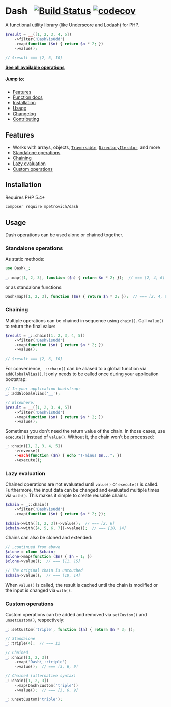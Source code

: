 Dash &nbsp; [![Build Status](https://travis-ci.org/mpetrovich/Dash.svg?branch=master)](https://travis-ci.org/mpetrovich/Dash) [![codecov](https://codecov.io/gh/mpetrovich/Dash/branch/master/graph/badge.svg)](https://codecov.io/gh/mpetrovich/Dash)
===
A functional utility library (like Underscore and Lodash) for PHP.

```php
$result = __([1, 2, 3, 4, 5])
	->filter('Dash\isOdd')
	->map(function ($n) { return $n * 2; })
	->value();

// $result === [2, 6, 10]
```

[**See all available operations**](DOCS.md)

##### Jump to:
- [Features](#features)
- [Function docs](DOCS.md)
- [Installation](#installation)
- [Usage](#usage)
- [Changelog](CHANGELOG.md)
- [Contributing](CONTRIBUTING.md)


Features
---
- Works with arrays, objects, [`Traversable`](http://php.net/manual/en/class.traversable.php), [`DirectoryIterator`](http://php.net/manual/en/class.directoryiterator.php), and more
- [Standalone operations](#standalone-operations)
- [Chaining](#chaining)
- [Lazy evaluation](#lazy-evaluation)
- [Custom operations](#custom-operations)


Installation
---
Requires PHP 5.4+
```sh
composer require mpetrovich/dash
```


Usage
---
Dash operations can be used alone or chained together.


### Standalone operations
As static methods:

```php
use Dash\_;

_::map([1, 2, 3], function ($n) { return $n * 2; });  // === [2, 4, 6]
```

or as standalone functions:

```php
Dash\map([1, 2, 3], function ($n) { return $n * 2; });  // === [2, 4, 6]
```


### Chaining
Multiple operations can be chained in sequence using `chain()`. Call `value()` to return the final value:

```php
$result = _::chain([1, 2, 3, 4, 5])
	->filter('Dash\isOdd')
	->map(function ($n) { return $n * 2; })
	->value();

// $result === [2, 6, 10]
```

For convenience, `_::chain()` can be aliased to a global function via `addGlobalAlias()`. It only needs to be called once during your application bootstrap:

```php
// In your application bootstrap:
_::addGlobalAlias('__');

// Elsewhere:
$result = __([1, 2, 3, 4, 5])
	->filter('Dash\isOdd')
	->map(function ($n) { return $n * 2; })
	->value();
```

Sometimes you don't need the return value of the chain. In those cases, use `execute()` instead of `value()`. Without it, the chain won't be processed:

```php
_::chain([1, 2, 3, 4, 5])
	->reverse()
	->each(function ($n) { echo "T-minus $n..."; })
	->execute();
```


### Lazy evaluation
Chained operations are not evaluated until `value()` or `execute()` is called. Furthermore, the input data can be changed and evaluated multiple times via `with()`. This makes it simple to create reusable chains:

```php
$chain = _::chain()
	->filter('Dash\isOdd')
	->map(function ($n) { return $n * 2; });

$chain->with([1, 2, 3])->value();  // === [2, 6]
$chain->with([4, 5, 6, 7])->value();  // === [10, 14]
```

Chains can also be cloned and extended:

```php
// …continued from above
$clone = clone $chain;
$clone->map(function ($n) { $n + 1; })
$clone->value();  // === [11, 15]

// The original chain is untouched
$chain->value();  // === [10, 14]
```

When `value()` is called, the result is cached until the chain is modified or the input is changed via `with()`.


### Custom operations
Custom operations can be added and removed via `setCustom()` and `unsetCustom()`, respectively:

```php
_::setCustom('triple', function ($n) { return $n * 3; });

// Standalone
_::triple(4);  // === 12

// Chained
_::chain([1, 2, 3])
	->map('Dash\_::triple')
	->value();  // === [3, 6, 9]

// Chained (alternative syntax)
_::chain([1, 2, 3])
	->map(Dash\custom('triple'))
	->value();  // === [3, 6, 9]

_::unsetCustom('triple');
```
